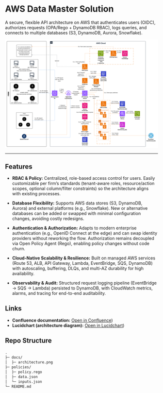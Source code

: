 # AWS Data Master Solution

A secure, flexible API architecture on AWS that authenticates users (OIDC), authorizes requests (OPA/Rego + DynamoDB RBAC), logs queries, and connects to multiple databases (S3, DynamoDB, Aurora, Snowflake).

![Architecture](https://raw.githubusercontent.com/harshkverma/aws-d3-framework/refs/heads/master/docs/Architecture.png)

---

## Features
- **RBAC & Policy:** Centralized, role-based access control for users. Easily customizable per firm’s standards (tenant-aware roles, resource/action scopes, optional column/filter constraints) so the architecture aligns with existing processes.

- **Database Flexibility:** Supports AWS data stores (S3, DynamoDB, Aurora) and external platforms (e.g., Snowflake). New or alternative databases can be added or swapped with minimal configuration changes, avoiding costly redesigns.

- **Authentication & Authorization:** Adapts to modern enterprise authentication (e.g., OpenID Connect at the edge) and can swap identity providers without reworking the flow. Authorization remains decoupled via Open Policy Agent (Rego), enabling policy changes without code churn.

- **Cloud-Native Scalability & Resilience:** Built on managed AWS services (Route 53, ALB, API Gateway, Lambda, EventBridge, SQS, DynamoDB) with autoscaling, buffering, DLQs, and multi-AZ durability for high availability.

- **Observability & Audit:** Structured request logging pipeline (EventBridge → SQS → Lambda) persisted to DynamoDB, with CloudWatch metrics, alarms, and tracing for end-to-end auditability.


## Links
- **Confluence documentation:** [Open in Confluence](https://thehkv.atlassian.net/wiki/pages/resumedraft.action?draftId=327698&draftShareId=0b69890d-8f14-410b-9cef-2fd9d1c87ad2))
- **Lucidchart (architecture diagram):** [Open in Lucidchart](https://lucid.app/lucidchart/be5c6252-01f1-4cad-ad14-b38f5178b1a5/edit?viewport_loc=-4226%2C-2030%2C6811%2C3320%2C0_0&invitationId=inv_0da8502b-cfd7-4e18-9c88-344228af42ac))

## Repo Structure
```text
.
├─ docs/
│  ├─ architecture.png
├─ policies/
│  ├─ policy.rego
│  ├─ data.json
│  └─ inputs.json
└─ README.md
